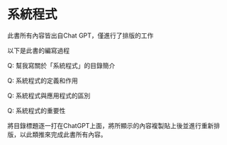 系統程式
=========

此書所有內容皆出自Chat GPT，僅進行了排版的工作

以下是此書的編寫過程

Q: 幫我寫關於「系統程式」的目錄簡介

Q: 系統程式的定義和作用

Q: 系統程式與應用程式的區別

Q: 系統程式的重要性

將目錄標題逐一打在ChatGPT上面，將所顯示的內容複製貼上後並進行重新排版，以此類推來完成此書所有內容。